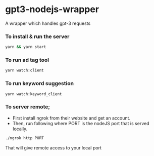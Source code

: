 # gpt3-nodejs-wrapper
A wrapper which handles gpt-3 requests

### To install & run the server
```bash
yarn && yarn start
```

### To run ad tag tool
```bash
yarn watch:client
```


### To run keyword suggestion
```bash
yarn watch:keyword_client
```

### To server remote;
- First install ngrok from their website and get an account.
- Then, run following where PORT is the nodeJS port that is served locally.
```bash
./ngrok http PORT
```
That will give remote access to your local port 
